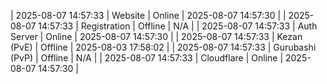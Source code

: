 | 2025-08-07 14:57:33 | Website | Online | 2025-08-07 14:57:30 |
| 2025-08-07 14:57:33 | Registration | Offline | N/A |
| 2025-08-07 14:57:33 | Auth Server | Online | 2025-08-07 14:57:30 |
| 2025-08-07 14:57:33 | Kezan (PvE) | Offline | 2025-08-03 17:58:02 |
| 2025-08-07 14:57:33 | Gurubashi (PvP) | Offline | N/A |
| 2025-08-07 14:57:33 | Cloudflare | Online | 2025-08-07 14:57:30 |
